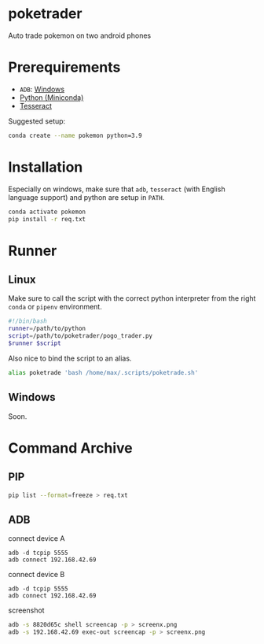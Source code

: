 # poketrader
Auto trade pokemon on two android phones

# Prerequirements

- `ADB`: [Windows](https://androiddatahost.com/uq6us)
- [Python (Miniconda)](https://docs.conda.io/en/latest/miniconda.html)
- [Tesseract](https://tesseract-ocr.github.io/tessdoc/Downloads.html)

Suggested setup:

```bash
conda create --name pokemon python=3.9
```

# Installation

Especially on windows, make sure that `adb`, `tesseract` (with English language support) and python are setup in `PATH`.

```bash
conda activate pokemon
pip install -r req.txt
```

# Runner

## Linux

Make sure to call the script with the correct python interpreter from the right `conda` or `pipenv` environment.

```bash
#!/bin/bash
runner=/path/to/python
script=/path/to/poketrader/pogo_trader.py
$runner $script
```

Also nice to bind the script to an alias.

```bash
alias poketrade 'bash /home/max/.scripts/poketrade.sh'
```

## Windows

Soon.

# Command Archive

## PIP

```bash
pip list --format=freeze > req.txt
```

## ADB

connect device A

```
adb -d tcpip 5555
adb connect 192.168.42.69
```

connect device B

```
adb -d tcpip 5555
adb connect 192.168.42.69
```

screenshot

```bash
adb -s 8820d65c shell screencap -p > screenx.png
adb -s 192.168.42.69 exec-out screencap -p > screenx.png
```
